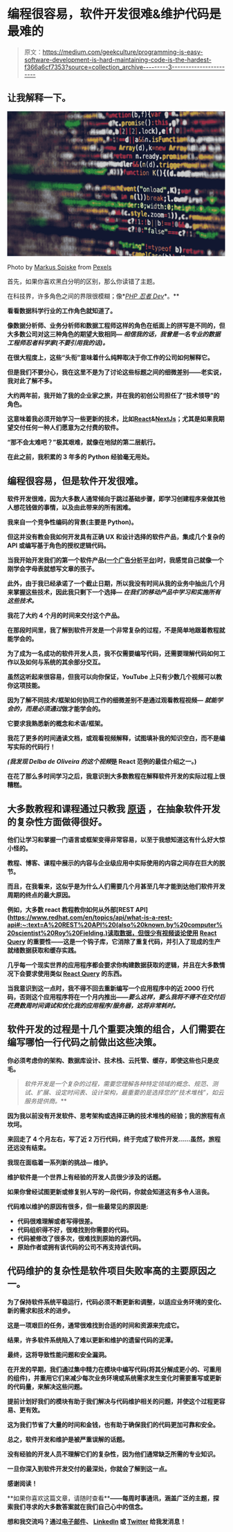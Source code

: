 # 编程很容易，软件开发很难&维护代码是最难的

> 原文：<https://medium.com/geekculture/programming-is-easy-software-development-is-hard-maintaining-code-is-the-hardest-f366a6cf7353?source=collection_archive---------3----------------------->

## 让我解释一下。

![](img/566db74d43fe74d39c050ef5785fcefe.png)

Photo by [Markus Spiske](https://www.pexels.com/@markusspiske?utm_content=attributionCopyText&utm_medium=referral&utm_source=pexels) from [Pexels](https://www.pexels.com/photo/codes-on-tilt-shift-lens-2004161/?utm_content=attributionCopyText&utm_medium=referral&utm_source=pexels)

首先，如果你喜欢黑白分明的区别，那么你读错了主题。

在科技界，许多角色之间的界限很模糊；像*[*PHP 忍者 Dev*](https://www.mendeley.com/careers/job/php-ninja-developer-1292294)*。**

**看看数据科学行业的工作角色就知道了。**

**像数据分析师、业务分析师和数据工程师这样的角色在纸面上的拼写是不同的，但大多数公司对这三种角色的期望大致相同— *相信我的话，我曾是一名专业的数据工程师忍者科学家(不要引用我的话)。***

**在很大程度上，这些“头衔”意味着什么纯粹取决于你工作的公司如何解释它。**

**但是我们不要分心，我在这里不是为了讨论这些标题之间的细微差别——老实说，我对此了解不多。**

**大约两年前，我开始了我的企业家之旅，并在我的初创公司担任了“技术领导”的角色。**

**这意味着我必须开始学习一些更新的技术，比如[React](https://reactjs.org/)&[NextJs](https://nextjs.org/)；尤其是如果我期望交付任何一种人们愿意为之付费的软件。**

**“那不会太难吧？”极其艰难，就像在地狱的第二层航行。**

**在此之前，我积累的 3 年多的 Python 经验毫无用处。**

## **编程很容易，但是软件开发很难。**

**软件开发很难，因为大多数人通常倾向于跳过基础步骤，即学习创建程序来做其他人想花钱做的事情，以及由此带来的所有困难。**

**我来自一个竞争性编码的背景(主要是 Python)。**

**但这并没有教会我如何开发具有正确 UX 和设计选择的软件产品，集成几个复杂的 API 或编写基于角色的授权逻辑代码。**

**当我开始开发我们的第一个软件产品([一个广告分析平台](https://destro-demo-adsnest.herokuapp.com/))时，我感觉自己就像一个刚学会字母表就想写文章的孩子。**

**此外，由于我已经承诺了一个截止日期，所以我没有时间从我的业务中抽出几个月来掌握这些技术，因此我只剩下一个选择— *在我们的移动产品中学习和实施所有这些技术。***

**我花了大约 4 个月的时间来交付这个产品。**

**在那段时间里，我了解到软件开发是一个非常复杂的过程，不是简单地跟着教程就能学会的。**

**为了成为一名成功的软件开发人员，我不仅需要编写代码，还需要理解代码如何工作以及如何与系统的其余部分交互。**

**虽然这听起来很容易，但我可以向你保证，YouTube 上只有少数几个视频可以教你这项技能。**

**因为了解不同技术/框架如何协同工作的细微差别不是通过观看教程视频— ***就能学会的，而是必须通过*******做才能学会的。******

**它要求我熟悉新的概念和术语/框架。**

**我花了更多的时间通读文档，或观看视频解释，试图填补我的知识空白，而不是编写实际的代码行！**

***(我发现 Delba de Oliveira 的这个视频*[](https://www.youtube.com/watch?v=jsYBiB6Vt9w)**是 React 范例的最佳介绍之一。)****

**在花了那么多时间学习之后，我意识到大多数教程在解释软件开发的实际过程上很糟糕。**

## **大多数教程和课程通过只教我 [**原语**](https://en.wikipedia.org/wiki/Language_primitive#:~:text=In%20computing%2C%20language%20primitives%20are,an%20expression%20in%20a%20language.) **，在抽象软件开发的复杂性方面做得很好。****

**他们让学习和掌握一门语言或框架变得非常容易，以至于我想知道这有什么好大惊小怪的。**

**教程、博客、课程中展示的内容与企业级应用中实际使用的内容之间存在巨大的脱节。**

**而且，在我看来，这似乎是为什么人们需要几个月甚至几年才能到达他们软件开发周期的终点的最大原因。**

**例如，大多数 react 教程教你如何从外部[REST API](https://www.redhat.com/en/topics/api/what-is-a-rest-api#:~:text=A%20REST%20API%20(also%20known,by%20computer%20scientist%20Roy%20Fielding.)读取数据，但很少有视频谈论使用 [React Query](https://react-query.tanstack.com/) 的重要性——这是一个钩子库，它消除了重复代码，并引入了现成的生产就绪数据获取和缓存实践。**

**几乎每一个现实世界的应用程序都会要求你构建数据获取的逻辑，并且在大多数情况下会要求使用类似 [React Query](https://react-query.tanstack.com/) 的东西。**

**当我意识到这一点时，我不得不回去重新编写一个应用程序中的近 2000 行代码，否则这个应用程序将在一个月内推出——*要么这样，要么我将不得不在交付后花费数周时间调试和优化我的应用程序/服务器，这将非常耗时。***

## **软件开发的过程是十几个重要决策的组合，人们需要在编写哪怕一行代码之前做出这些决策。**

**你必须考虑你的架构、数据库设计、技术栈、云托管、缓存，即使这些也只是皮毛。**

> **软件开发是一个复杂的过程，需要您理解各种特定领域的概念、规范、测试、扩展、设定时间表、设计架构，最重要的是选择您的“技术堆栈”，如云服务提供商*。***

**因为我以前没有开发软件、思考架构或选择正确的技术堆栈的经验；我的旅程有点坎坷。**

**来回走了 4 个月左右，写了近 2 万行代码，终于完成了软件开发……虽然，旅程还远没有结束。**

**我现在面临着一系列新的挑战— **维护。****

**维护软件是一个世界上有经验的开发人员很少涉及的话题。**

**如果你曾经试图更新或修复别人写的一段代码，你就会知道这有多令人沮丧。**

**代码难以维护的原因有很多，但一些最常见的原因是:**

*   **代码很难理解或者写得很差。**
*   **代码组织得不好，很难找到你需要的代码。**
*   **代码被修改了很多次，很难找到原始的源代码。**
*   **原始作者或拥有该代码的公司不再支持该代码。**

## ****代码维护的复杂性是软件项目失败率高的主要原因之一。****

**为了保持软件系统平稳运行，代码必须不断更新和调整，以适应业务环境的变化、新的需求和技术的进步。**

**这是一项艰巨的任务，通常很难找到合适的时间和资源来完成它。**

**结果，许多软件系统陷入了难以更新和维护的遗留代码的泥潭。**

**最终，这将导致性能问题和安全漏洞。**

**在开发的早期，我们通过集中精力在模块中编写代码(将其分解成更小的、可重用的组件)，并重用它们来减少每次业务环境或系统需求发生变化时需要重写或更新的代码量，来解决这些问题。**

**提前计划好我们的模块有助于我们解决与代码维护相关的问题，并使这个过程更容易、更有效。**

**这为我们节省了大量的时间和金钱，也有助于确保我们的代码更加可靠和安全。**

**总之，软件开发和维护是被严重误解的话题。**

**没有经验的开发人员不理解它们的复杂性，因为他们通常缺乏所需的专业知识。**

**一旦你深入到软件开发交付的最深处，你就会了解到这一点。**

**感谢阅读！**

**如果你喜欢这篇文章，请随时查看[](https://seekingwithin.substack.com/)****——**每周时事通讯，涵盖广泛的主题，探索我们寻求的大多数答案就在我们自己心中的信念。****

****想和我交流吗？通过[电子邮件](http://mailto:reuben3699@gmail.com/)、 [LinkedIn](https://linkedin.com.in/reubence) 或 [Twitter](https://twitter.com/reuben_rapose) 给我发消息！****